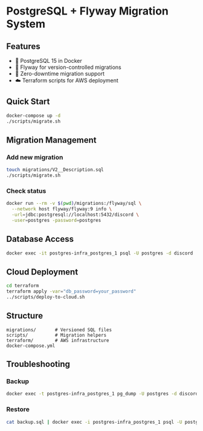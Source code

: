 # PostgreSQL + Flyway Migration System

## Features
- 🐳 PostgreSQL 15 in Docker  
- 🦅 Flyway for version-controlled migrations  
- 🔄 Zero-downtime migration support  
- ☁️ Terraform scripts for AWS deployment  

## Quick Start
```bash
docker-compose up -d
./scripts/migrate.sh
```

## Migration Management
### Add new migration
```bash
touch migrations/V2__Description.sql
./scripts/migrate.sh
```

### Check status
```bash
docker run --rm -v $(pwd)/migrations:/flyway/sql \
  --network host flyway/flyway:9 info \
  -url=jdbc:postgresql://localhost:5432/discord \
  -user=postgres -password=postgres
```

## Database Access
```bash
docker exec -it postgres-infra_postgres_1 psql -U postgres -d discord
```

## Cloud Deployment
```bash
cd terraform
terraform apply -var="db_password=your_password"
../scripts/deploy-to-cloud.sh
```

## Structure
```
migrations/       # Versioned SQL files
scripts/          # Migration helpers
terraform/        # AWS infrastructure
docker-compose.yml
```

## Troubleshooting
### Backup
```bash
docker exec -t postgres-infra_postgres_1 pg_dump -U postgres -d discord > backup.sql
```
### Restore
```bash
cat backup.sql | docker exec -i postgres-infra_postgres_1 psql -U postgres -d discord
```
